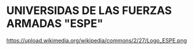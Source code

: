 # UNIVERSIDAS DE LAS FUERZAS ARMADAS "ESPE"
https://upload.wikimedia.org/wikipedia/commons/2/27/Logo_ESPE.png
